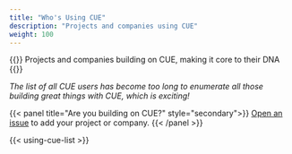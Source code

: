 ```yaml
---
title: "Who's Using CUE"
description: "Projects and companies using CUE"
weight: 100
---
```


{{<lead>}}
Projects and companies building on CUE, making it core to their DNA
{{</lead>}}

_The list of all CUE users has become too long to enumerate
all those building great things with CUE, which is exciting!_

{{< panel title="Are you building on CUE?" style="secondary">}}
[Open an issue](https://github.com/hofstadter-io/cuetorials.com/issues)
to add your project or company.
{{< /panel >}}

{{< using-cue-list >}}
